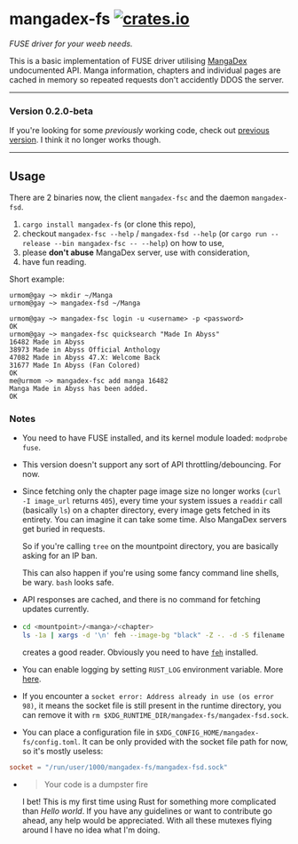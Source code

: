 # mangadex-fs [![crates.io](https://img.shields.io/crates/v/mangadex-fs?style=flat-square)](https://crates.io/crates/mangadex-fs)

_FUSE driver for your weeb needs._ 

This is a basic implementation of FUSE driver utilising [MangaDex](https://mangadex.org/) undocumented API. Manga information, chapters and individual pages are cached in memory so repeated requests don't accidently DDOS the server.

---

### Version 0.2.0-beta

If you're looking for some _previously_ working code, check out [previous version](https://github.com/bittersweetshimmer/mangadex-fs/tree/v0.1.5). I think it no longer works though.

---

## Usage

There are 2 binaries now, the client `mangadex-fsc` and the daemon `mangadex-fsd`.

1. `cargo install mangadex-fs` (or clone this repo),
2. checkout `mangadex-fsc --help` / `mangadex-fsd --help` (or `cargo run --release --bin mangadex-fsc -- --help`) on how to use,
3. please **don't abuse** MangaDex server, use with consideration,
4. have fun reading.  

Short example:
```console
urmom@gay ~> mkdir ~/Manga
urmom@gay ~> mangadex-fsd ~/Manga
```
```console
urmom@gay ~> mangadex-fsc login -u <username> -p <password>
OK
urmom@gay ~> mangadex-fsc quicksearch "Made In Abyss"
16482 Made in Abyss
38973 Made in Abyss Official Anthology
47082 Made in Abyss 47.X: Welcome Back
31677 Made In Abyss (Fan Colored)
OK
me@urmom ~> mangadex-fsc add manga 16482
Manga Made in Abyss has been added.
OK
```

### Notes

-   You need to have FUSE installed, and its kernel module loaded: `modprobe fuse`.
-   This version doesn't support any sort of API throttling/debouncing. For now.
-   Since fetching only the chapter page image size no longer works (`curl -I image_url` returns `405`), every time your system issues a `readdir` call (basically `ls`) on a chapter directory, every image gets fetched in its entirety. You can imagine it can take some time. Also MangaDex servers get buried in requests.

    So if you're calling `tree` on the mountpoint directory, you are basically asking for an IP ban.
    
    This can also happen if you're using some fancy command line shells, be wary. `bash` looks safe.
-   API responses are cached, and there is no command for fetching updates currently.
-   ```sh
    cd <mountpoint>/<manga>/<chapter>
    ls -1a | xargs -d '\n' feh --image-bg "black" -Z -. -d -S filename --version-sort
    ```

    creates a good reader. Obviously you need to have [`feh`](https://github.com/derf/feh) installed.
-   You can enable logging by setting `RUST_LOG` environment variable. More [here](https://docs.rs/env_logger/0.7.0/env_logger/).
-   If you encounter a `socket error: Address already in use (os error 98)`, it means the socket file is still present in the runtime directory, you can remove it with `rm $XDG_RUNTIME_DIR/mangadex-fs/mangadex-fsd.sock`.
-   You can place a configuration file in `$XDG_CONFIG_HOME/mangadex-fs/config.toml`. It can be only provided with the socket file path for now, so it's mostly useless:
```toml
socket = "/run/user/1000/mangadex-fs/mangadex-fsd.sock"
```

-   >Your code is a dumpster fire

    I bet! This is my first time using Rust for something more complicated than _Hello world_. If you have any guidelines or want to contribute go ahead, any help would be appreciated. With all these mutexes flying around I have no idea what I'm doing.